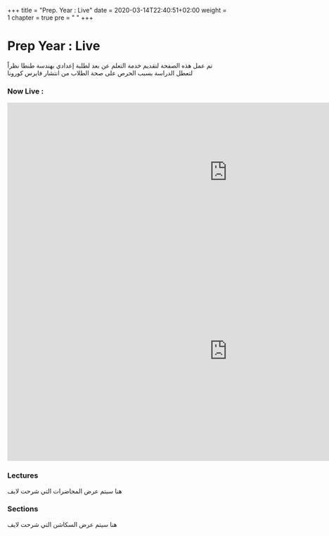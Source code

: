 +++
title = "Prep. Year : Live"
date = 2020-03-14T22:40:51+02:00
weight = 1
chapter = true
pre = "<i class='fas fa-graduation-cap'></i> "
+++

# Prep Year : Live
تم عمل هذه الصفحة لتقديم خدمة التعلم عن بعد لطلبة إعدادي بهندسة طنطا
نظراً لتعطل الدراسة بسبب الحرص على صحة الطلاب من انتشار فايرس كورونا 


### Now Live :

<iframe width="1000" height="315" src="https://www.youtube.com/embed/JfXmJCYm6V8" frameborder="0" allow="accelerometer; autoplay; encrypted-media; gyroscope; picture-in-picture" allowfullscreen></iframe>

<iframe allowfullscreen="" frameborder="0" height="500" src="https://www.youtube.com/live_chat?v=JfXmJCYm6V8&embed_domain=www.collegetanta.cf" width="1000"></iframe><br />

### Lectures

هنا سيتم عرض المحاضرات التي شرحت لايف 

### Sections

هنا سيتم عرض السكاشن التي شرحت لايف